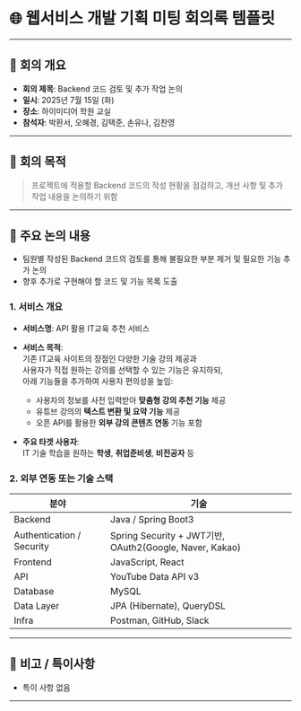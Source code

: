 # 🌐 웹서비스 개발 기획 미팅 회의록 템플릿

---

## 📝 회의 개요
- **회의 제목**: Backend 코드 검토 및 추가 작업 논의
- **일시**: 2025년 7월 15일 (화)
- **장소**: 하이미디어 학원 교실
- **참석자**: 박환서, 오혜경, 김택준, 손유나, 김찬영
    

---

## 🎯 회의 목적
> 프로젝트에 적용할 Backend 코드의 작성 현황을 점검하고,
개선 사항 및 추가 작업 내용을 논의하기 위함

---

## 📌 주요 논의 내용
- 팀원별 작성된 Backend 코드의 검토를 통해 불필요한 부분 제거 및 필요한 기능 추가 논의
- 향후 추가로 구현해야 할 코드 및 기능 목록 도출

### 1. 서비스 개요
- **서비스명**: API 활용 IT교육 추천 서비스
- **서비스 목적**:  
  기존 IT교육 사이트의 장점인 다양한 기술 강의 제공과  
  사용자가 직접 원하는 강의를 선택할 수 있는 기능은 유지하되,  
  아래 기능들을 추가하여 사용자 편의성을 높임:
  - 사용자의 정보를 사전 입력받아 **맞춤형 강의 추천 기능** 제공  
  - 유튜브 강의의 **텍스트 변환 및 요약 기능** 제공  
  - 오픈 API를 활용한 **외부 강의 콘텐츠 연동** 기능 포함

- **주요 타겟 사용자**:  
  IT 기술 학습을 원하는 **학생**, **취업준비생**, **비전공자** 등

### 2. 외부 연동 또는 기술 스택
| 분야 | 기술 |
|------|------|
| Backend | Java / Spring Boot3 |
| Authentication / Security | Spring Security + JWT기반, OAuth2(Google, Naver, Kakao) |
| Frontend | JavaScript, React |
| API | YouTube Data API v3 |
| Database | MySQL |
| Data Layer |  JPA (Hibernate), QueryDSL | 
| Infra | Postman, GitHub, Slack |

---

## 📎 비고 / 특이사항
- 특이 사항 없음

---
